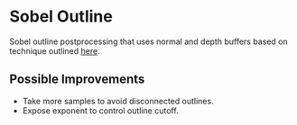 # Sobel Outline

Sobel outline postprocessing that uses normal and depth buffers based on technique outlined [here](https://www.vertexfragment.com/ramblings/unity-postprocessing-sobel-outline/#normal-based-outline).

## Possible Improvements

- Take more samples to avoid disconnected outlines.
- Expose exponent to control outline cutoff.
